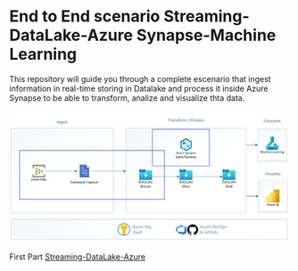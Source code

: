 # End to End scenario Streaming-DataLake-Azure Synapse-Machine Learning

This repository will guide you through a complete escenario that ingest information in real-time  storing in Datalake and process it inside Azure Synapse to be able to transform, analize and visualize thta data.

![alt text](./wiki/images/architecture.jpg)

First Part [Streaming-DataLake-Azure](./wiki/content/readme.md)








